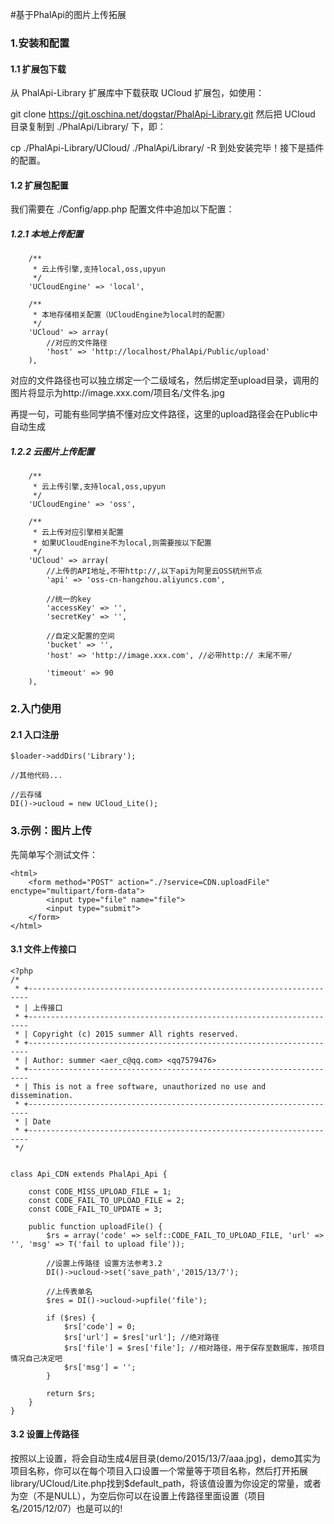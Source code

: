 #基于PhalApi的图片上传拓展

### 1.安装和配置

#### 1.1 扩展包下载
从 PhalApi-Library 扩展库中下载获取 UCloud 扩展包，如使用：

git clone https://git.oschina.net/dogstar/PhalApi-Library.git
然后把 UCloud 目录复制到 ./PhalApi/Library/ 下，即：

cp ./PhalApi-Library/UCloud/ ./PhalApi/Library/ -R
到处安装完毕！接下是插件的配置。

#### 1.2 扩展包配置
我们需要在 ./Config/app.php 配置文件中追加以下配置：
##### 1.2.1 本地上传配置
```
    /**
     * 云上传引擎,支持local,oss,upyun
     */
    'UCloudEngine' => 'local',

    /**
     * 本地存储相关配置（UCloudEngine为local时的配置）
     */
    'UCloud' => array(
        //对应的文件路径
        'host' => 'http://localhost/PhalApi/Public/upload' 
    ),
```
对应的文件路径也可以独立绑定一个二级域名，然后绑定至upload目录，调用的图片将显示为http://image.xxx.com/项目名/文件名.jpg

再提一句，可能有些同学搞不懂对应文件路径，这里的upload路径会在Public中自动生成

##### 1.2.2 云图片上传配置
```
    /**
     * 云上传引擎,支持local,oss,upyun
     */
    'UCloudEngine' => 'oss',

    /**
     * 云上传对应引擎相关配置
     * 如果UCloudEngine不为local,则需要按以下配置
     */
    'UCloud' => array(
    	//上传的API地址,不带http://,以下api为阿里云OSS杭州节点
    	'api' => 'oss-cn-hangzhou.aliyuncs.com',

    	//统一的key
    	'accessKey' => '',
    	'secretKey' => '',

    	//自定义配置的空间
        'bucket' => '',
        'host' => 'http://image.xxx.com', //必带http:// 末尾不带/

        'timeout' => 90
    ),
```
### 2.入门使用
#### 2.1 入口注册
```
$loader->addDirs('Library');

//其他代码...

//云存储
DI()->ucloud = new UCloud_Lite();
```

### 3.示例：图片上传
先简单写个测试文件：
```
<html>
    <form method="POST" action="./?service=CDN.uploadFile" enctype="multipart/form-data">
        <input type="file" name="file">
        <input type="submit">
    </form>
</html>
```
#### 3.1 文件上传接口
```
<?php
/*
 * +----------------------------------------------------------------------
 * | 上传接口
 * +----------------------------------------------------------------------
 * | Copyright (c) 2015 summer All rights reserved.
 * +----------------------------------------------------------------------
 * | Author: summer <aer_c@qq.com> <qq7579476>
 * +----------------------------------------------------------------------
 * | This is not a free software, unauthorized no use and dissemination.
 * +----------------------------------------------------------------------
 * | Date
 * +----------------------------------------------------------------------
 */


class Api_CDN extends PhalApi_Api {

    const CODE_MISS_UPLOAD_FILE = 1;
    const CODE_FAIL_TO_UPLOAD_FILE = 2;
    const CODE_FAIL_TO_UPDATE = 3;

    public function uploadFile() {
        $rs = array('code' => self::CODE_FAIL_TO_UPLOAD_FILE, 'url' => '', 'msg' => T('fail to upload file'));

        //设置上传路径 设置方法参考3.2
        DI()->ucloud->set('save_path','2015/13/7');

        //上传表单名
        $res = DI()->ucloud->upfile('file');

        if ($res) {
            $rs['code'] = 0;
            $rs['url'] = $res['url']; //绝对路径
            $rs['file'] = $res['file']; //相对路径，用于保存至数据库，按项目情况自己决定吧
            $rs['msg'] = '';
        }

        return $rs;
    }
}
```
#### 3.2 设置上传路径
按照以上设置，将会自动生成4层目录(demo/2015/13/7/aaa.jpg)，demo其实为项目名称，你可以在每个项目入口设置一个常量等于项目名称，然后打开拓展library/UCloud/Lite.php找到$default_path，将该值设置为你设定的常量，或者为空（不是NULL），为空后你可以在设置上传路径里面设置（项目名/2015/12/07）也是可以的!